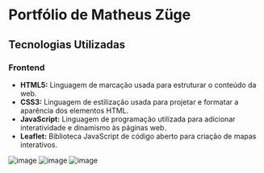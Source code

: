 # Portfólio de Matheus Züge

## Tecnologias Utilizadas

### Frontend
- **HTML5:** Linguagem de marcação usada para estruturar o conteúdo da web.
- **CSS3:** Linguagem de estilização usada para projetar e formatar a aparência dos elementos HTML.
- **JavaScript:** Linguagem de programação utilizada para adicionar interatividade e dinamismo às páginas web.
- **Leaflet:** Biblioteca JavaScript de código aberto para criação de mapas interativos.



![image](https://github.com/matheuszuge/portfolio/assets/52630140/3866b96c-d99a-4f5d-a1b8-cdf925953780)
![image](https://github.com/matheuszuge/portfolio/assets/52630140/35a9a178-4b73-41ba-9a6e-acb717fe8005)
![image](https://github.com/matheuszuge/portfolio/assets/52630140/04bafcc7-ce19-4ca8-a6a1-85b008ed1a34)

